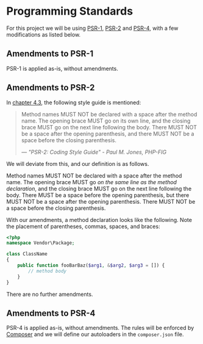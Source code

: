# Programming Standards

For this project we will be using [PSR-1][psr1], [PSR-2][psr2] and
[PSR-4][psr4], with a few modifications as listed below.

## Amendments to PSR-1

PSR-1 is applied as-is, without amendments.

## Amendments to PSR-2

In [chapter 4.3][psr2-43], the following style guide is mentioned:

> Method names MUST NOT be declared with a space after the method name. The
> opening brace MUST go on its own line, and the closing brace MUST go on the
> next line following the body. There MUST NOT be a space after the opening
> parenthesis, and there MUST NOT be a space before the closing parenthesis.
>
> — <cite>"PSR-2: Coding Style Guide" - Paul M. Jones, PHP-FIG</cite>

We will deviate from this, and our definition is as follows.

Method names MUST NOT be declared with a space after the method name. The opening brace MUST go *on the same line as the method declaration*, and the closing brace MUST go on the next line following the body. There MUST be a space before the opening parenthesis, but there MUST NOT be a space after the opening parenthesis. There MUST NOT be a space before the closing parenthesis.

With our amendments, a method declaration looks like the following. Note the
placement of parentheses, commas, spaces, and braces:

```php
<?php
namespace Vendor\Package;

class ClassName
{
    public function fooBarBaz($arg1, &$arg2, $arg3 = []) {
        // method body
    }
}
```

There are no further amendments.

## Amendments to PSR-4

PSR-4 is applied as-is, without amendments. The rules will be enforced by
[Composer][composer] and we will define our autoloaders in the `composer.json`
file.

[psr1]: http://www.php-fig.org/psr/psr-1/
[psr2]: http://www.php-fig.org/psr/psr-2/
[psr4]: http://www.php-fig.org/psr/psr-4/

[psr2-43]: http://www.php-fig.org/psr/psr-2/#4-3-methods
[composer]: https://www.getcomposer.org/